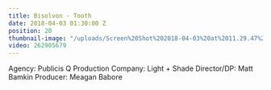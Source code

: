 ```yaml
---
title: Bisolvon - Tooth
date: 2018-04-03 01:30:00 Z
position: 20
thumbnail-image: "/uploads/Screen%20Shot%202018-04-03%20at%2011.29.47%20am.png"
video: 262905679
---
```


Agency: Publicis Q
Production Company: Light + Shade
Director/DP: Matt Bamkin
Producer: Meagan Babore